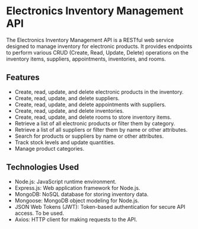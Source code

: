 # Electronics Inventory Management API

The Electronics Inventory Management API is a RESTful web service designed to manage inventory for electronic products. It provides endpoints to perform various CRUD (Create, Read, Update, Delete) operations on the inventory items, suppliers, appointments, inventories, and rooms.

## Features

- Create, read, update, and delete electronic products in the inventory.
- Create, read, update, and delete suppliers.
- Create, read, update, and delete appointments with suppliers.
- Create, read, update, and delete inventories.
- Create, read, update, and delete rooms to store inventory items.
- Retrieve a list of all electronic products or filter them by category.
- Retrieve a list of all suppliers or filter them by name or other attributes.
- Search for products or suppliers by name or other attributes.
- Track stock levels and update quantities.
- Manage product categories.

## Technologies Used

- Node.js: JavaScript runtime environment.
- Express.js: Web application framework for Node.js.
- MongoDB: NoSQL database for storing inventory data.
- Mongoose: MongoDB object modeling for Node.js.
- JSON Web Tokens (JWT): Token-based authentication for secure API access. To be used.
- Axios: HTTP client for making requests to the API.


